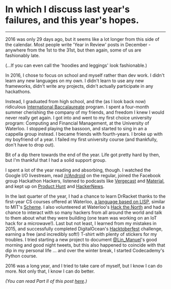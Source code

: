 # In which I discuss last year's failures, and this year's hopes.

------------------------------------------------

2016 was only 29 days ago, but it seems like a lot longer from this side of the calendar. Most people write 'Year in Review' posts in December - anywhere from the 1st to the 31st, but then again, some of us are fashionably late.

(...If you can even call the 'hoodies and leggings' look fashionable.)

[//]: # (Arguably, January 29 is actually the second day of the Lunar New Year in 2017, so I am *technically* not late at all.)

In 2016, I chose to focus on school and myself rather than dev work. I didn't learn any new languages on my own. I didn't learn to use any new frameworks, didn't write any projects, didn't actually participate in any hackathons.

Instead, I graduated from high school, and the (as I look back now) ridiculous [International Baccalaureate](http://en.wikipedia.org/wiki/International_Baccalaureate) program. I spent a four-month summer cherishing the company of my friends, and freedom I knew I would never really get again. I got into and went to my first choice university program: Computing and Financial Management, at the University of Waterloo. I stopped playing the bassoon, and started to sing in an a cappella group instead. I became friends with fourth-years. I broke up with my boyfriend of a year. I failed my first university course (and thankfully, don't have to drop out).

Bit of a dip there towards the end of the year. Life got pretty hard by then, but I'm thankful that I had a solid support group.

I spent a lot of the year reading and absorbing, though. I watched the Google I/O livestream, read [/r/Android](http://reddit.com/r/Android) on the regular, joined the Facebook group Hackathon Hackers, listened to podcasts like [Vergecast](http://www.theverge.com/the-vergecast) and [Material](https://www.relay.fm/material), and kept up on [Product Hunt](http://producthunt.com) and [HackerNews](https://news.ycombinator.com/).

In the last quarter of the year, I had a chance to learn DrRacket thanks to the first-year CS courses offered at Waterloo, [a language based on LISP](https://en.wikipedia.org/wiki/Racket_(programming_language)), similar to MIT's [Scheme](https://en.wikipedia.org/wiki/Scheme_(programming_language)). I also volunteered at Waterloo's [Hack the North](https://hackthenorth.com) and had a chance to interact with so many hackers from all around the world and talk to them about what they were building (one team was working on an IoT hack for a microwave!). Last but not least, I learned from my mistakes in 2015, and successfully completed DigitalOcean's [Hacktoberfest](https://hacktoberfest.digitalocean.com/) challenge, earning a free (and incredibly soft!) T-shirt with plenty of stickers for my troubles. I tried starting a new project to document [@Lin_Manuel](https://twitter.com/Lin_Manuel)'s good morning and good night tweets, but this also happened to coincide with that dip in my personal life ... and over the winter break, I started Codecademy's Python course.

2016 was a long year, and I tried to take care of myself, but I know I can do more. Not only that, I know I can do better.

*(You can read Part II of this post [here](/2017/01/29/A-Look-To-Future.html).)*
